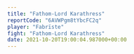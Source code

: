```yaml
---
title: "Fathom-Lord Karathress"
reportCode: "6AVWPgm8tYbcFC2q"
player: "Fabrïste"
fight: "Fathom-Lord Karathress"
date: 2021-10-20T19:00:04.987000+00:00
---
```

